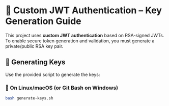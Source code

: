 # 🔐 Custom JWT Authentication – Key Generation Guide

This project uses **custom JWT authentication** based on RSA-signed JWTs. To enable secure token generation and validation, you must generate a private/public RSA key pair.

## 🔧 Generating Keys

Use the provided script to generate the keys:

### 🐧 On Linux/macOS (or Git Bash on Windows)

```bash
bash generate-keys.sh
